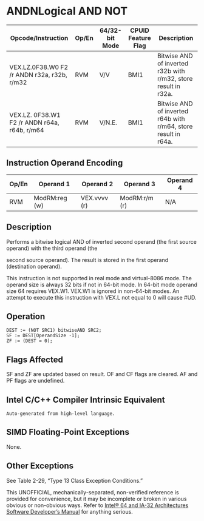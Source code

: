 # ANDN**Logical AND NOT**

| Opcode/Instruction                           | Op/En | 64/32-bit Mode | CPUID Feature Flag | Description                                                    |
| -------------------------------------------- | ----- | -------------- | ------------------ | -------------------------------------------------------------- |
| VEX.LZ.0F38.W0 F2 /r ANDN r32a, r32b, r/m32  | RVM   | V/V            | BMI1               | Bitwise AND of inverted r32b with r/m32, store result in r32a. |
| VEX.LZ. 0F38.W1 F2 /r ANDN r64a, r64b, r/m64 | RVM   | V/N.E.         | BMI1               | Bitwise AND of inverted r64b with r/m64, store result in r64a. |

## Instruction Operand Encoding

| Op/En | Operand 1     | Operand 2    | Operand 3     | Operand 4 |
| ----- | ------------- | ------------ | ------------- | --------- |
| RVM   | ModRM:reg (w) | VEX.vvvv (r) | ModRM:r/m (r) | N/A       |

## Description

Performs a bitwise logical AND of inverted second operand (the first source operand) with the third operand (the

second source operand). The result is stored in the first operand (destination operand).

This instruction is not supported in real mode and virtual-8086 mode. The operand size is always 32 bits if not in 64-bit mode. In 64-bit mode operand size 64 requires VEX.W1. VEX.W1 is ignored in non-64-bit modes. An attempt to execute this instruction with VEX.L not equal to 0 will cause #​​​UD.

## Operation

```
DEST := (NOT SRC1) bitwiseAND SRC2;
SF := DEST[OperandSize -1];
ZF := (DEST = 0);

```

## Flags Affected

SF and ZF are updated based on result. OF and CF flags are cleared. AF and PF flags are undefined.

## Intel C/C++ Compiler Intrinsic Equivalent

```
Auto-generated from high-level language.

```

## SIMD Floating-Point Exceptions

None.

## Other Exceptions

See Table 2-29, “Type 13 Class Exception Conditions.”

This UNOFFICIAL, mechanically-separated, non-verified reference is provided for convenience, but it may be
incomplete or broken in various obvious or non-obvious
ways. Refer to [Intel® 64 and IA-32 Architectures Software Developer’s Manual](https://software.intel.com/en-us/download/intel-64-and-ia-32-architectures-sdm-combined-volumes-1-2a-2b-2c-2d-3a-3b-3c-3d-and-4) for anything serious.
